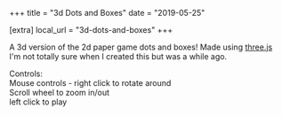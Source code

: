+++
title = "3d Dots and Boxes"
date = "2019-05-25"

[extra]
local_url = "3d-dots-and-boxes"
+++

A 3d version of the 2d paper game dots and boxes! Made using [three.js](https://threejs.org/)\
I'm not totally sure when I created this but was a while ago.

Controls:  
Mouse controls - right click to rotate around\
Scroll wheel to zoom in/out\
left click to play